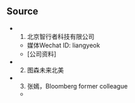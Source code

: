 ## Source
- 1. 北京智行者科技有限公司
  - 媒体Wechat ID: liangyeok
  - [公司资料]
- 2. 图森未来北美
- 3. 张嫣，Bloomberg former colleague
  - 
